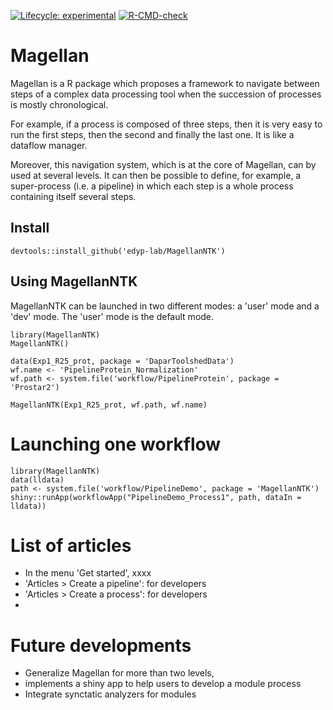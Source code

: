<!-- badges: start -->
  [![Lifecycle: experimental](https://img.shields.io/badge/lifecycle-experimental-orange.svg)](https://www.tidyverse.org/lifecycle/#experimental)
[![R-CMD-check](https://github.com/edyp-lab/MagellanNTK/workflows/R-CMD-check/badge.svg)](https://github.com/edyp-lab/MagellanNTK/actions)
<!-- badges: end -->
  
# Magellan

Magellan is a R package which proposes a framework to navigate between steps of a complex data processing tool when the succession of processes is mostly chronological.

For example, if a process is composed of three steps, then it is very easy to run the first steps, then the second and finally the last one. It is like a dataflow manager.

Moreover, this navigation system, which is at the core of Magellan, can by used at several levels. It can then be possible to define, for example, a super-process (i.e. a pipeline) in which each step is a whole process containing itself several steps.


## Install

```
devtools::install_github('edyp-lab/MagellanNTK')
```

## Using MagellanNTK


MagellanNTK can be launched in two different modes: a 'user' mode and a 'dev' mode. 
The 'user' mode is the default mode.

```
library(MagellanNTK)
MagellanNTK()

data(Exp1_R25_prot, package = 'DaparToolshedData')
wf.name <- 'PipelineProtein_Normalization'
wf.path <- system.file('workflow/PipelineProtein', package = 'Prostar2')

MagellanNTK(Exp1_R25_prot, wf.path, wf.name)
```


# Launching one workflow

```
library(MagellanNTK)
data(lldata)
path <- system.file('workflow/PipelineDemo', package = 'MagellanNTK')
shiny::runApp(workflowApp("PipelineDemo_Process1", path, dataIn = lldata))

```


# List of articles

* In the menu 'Get started', xxxx
* 'Articles > Create a pipeline': for developers
* 'Articles > Create a process': for developers
* 



# Future developments

* Generalize Magellan for more than two levels,
* implements a shiny app to help users to develop a module process
* Integrate synctatic analyzers for modules
